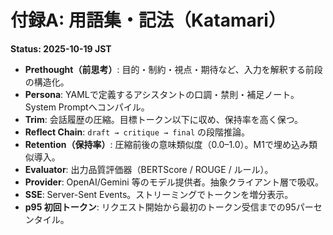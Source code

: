 # 付録A: 用語集・記法（Katamari）
**Status: 2025-10-19 JST**

- **Prethought（前思考）**: 目的・制約・視点・期待など、入力を解釈する前段の構造化。
- **Persona**: YAMLで定義するアシスタントの口調・禁則・補足ノート。System Promptへコンパイル。
- **Trim**: 会話履歴の圧縮。目標トークン以下に収め、保持率を高く保つ。
- **Reflect Chain**: `draft → critique → final` の段階推論。
- **Retention（保持率）**: 圧縮前後の意味類似度（0.0–1.0）。M1で埋め込み類似導入。
- **Evaluator**: 出力品質評価器（BERTScore / ROUGE / ルール）。
- **Provider**: OpenAI/Gemini 等のモデル提供者。抽象クライアント層で吸収。
- **SSE**: Server-Sent Events。ストリーミングでトークンを増分表示。
- **p95 初回トークン**: リクエスト開始から最初のトークン受信までの95パーセンタイル。
